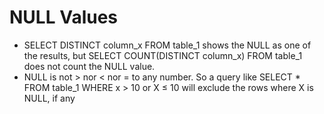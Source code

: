 # NULL Values

- SELECT DISTINCT column_x FROM table_1 shows the NULL as one of the results, but SELECT COUNT(DISTINCT column_x) FROM table_1 does not count the NULL value.
- NULL is not > nor < nor = to any number. So a query like SELECT * FROM table_1 WHERE x > 10 or X ≤ 10 will exclude the rows where X is NULL, if any